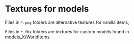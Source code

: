 # Textures for models
Files in `*.png` folders are alternative textures for vanilla items, 

Files in `*.fbx` folders are textures for custom models found in [models_X/WorldItems](https://github.com/xyberviri/ProjectZomboid/tree/main/models_X/WorldItems) 
